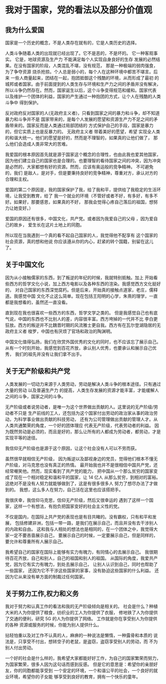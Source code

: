 # 我对于国家，党的看法以及部分价值观

## 我为什么爱国

国家是一个历史的概念，不是人类存在就有的，它是人类历史的选择。

人类斗争随着人类的出现就已经出现了。它不是恶的，不是坏的。
它一种客观事实。
它是，地球资源及生产力 不能满足每个人实现自身良好的生存
发展的必然结果。在没有国家的阶段，人类混乱不堪，没有规范，
那是一种极端的弱肉强食，为了争夺资源
烧杀抢掠。个人总是弱小的，每个人在这种环境中都苦不堪言。后来
一些人商量起来，团结在一起，抱团抵御这个残酷的环境，从而形成了最初
的城邦或者国家。由于前面提到的人类生存与环境和生产力之间的矛盾并没有解决，
所以斗争仍然存在。然而，国家诞生以后，这个斗争变得规范和缓和。国家代表
以及维护一个团体的利益，国家的产生通过一种抱团的方式，让个人在残酷的人类斗争中
得到保护。

反对政府反对国家的人(无政府主义者)，只看到国家之间的暴力和斗争，却不知道暴力和斗争并不是
国家带来的，是每个人发展的愿望和资源生产力不足之间的矛盾带来的。国家反而是人类通过局部团结的
方式保护自己的手段，国家是暴力的，但它实质上也是反暴力的。
无政府主义者
带着美好的愿望，希望
实现全人类的和谐大统一。他们的愿望是好的，然而是不理智的，如果真的让他们做了，
那么他们会造成人类非常大的苦难。

我爱国的根本原因首先就是源于国家这个概念的合理性，也由此我也爱其他国家，
因为他们建立自己的国家也是合理的。也要理智的看待国家之间的冲突，因为冲突
是必然的，大家都想有好的资源。然而，应该有奥运般的竞争精神。
不可避免的，我们
是敌人，是对手，但是要秉持良好的竞争精神，尊重对方，承认对方的合理和主权。

爱国的第二个原因是，我的国家保护了我，给了我和平，提供给了我稳定的生活环境，让我受到教育，给了
我一个就业的环境（不管好或者不好，有多好，有多不好。如果好，那要感恩，如果真的不好，
那我会觉得心疼自己落后的祖国，想努力让她变好。）

爱国的原因还有很多，中国文化，共产党。或者因为我爱自己的父母 ，因为爱自己的故乡，
爱生长在这片土地上的同胞。

所以现在当我遇到一个真的看不起自己国家的人，我觉得他不配享有
这个国家的社会资源，真的想和他说
你应该遵从你的内心，赶紧的转个国籍，别留在这儿了。

## 关于中国文化

因为从小接触儒家的东西，到了叛逆的年纪的时候，我就特别抵触。加上
开始看些西方的哲学文化小说，加上西方电影以及各种东西的渲染。我感觉西方文化挺好的，
对自己国家的东西深觉腐朽。但是后来，开始真的接触点道家，老庄，儒释道。我感觉中国
文化不止这么简单。现在包括王阳明的心学，朱熹的理学，一直都是我想看的，虽然还一直没看。

直到现在我也很喜欢一些西方的东西，哲学文学之类的。
但是我感觉自己也有底气说，中国的东西也不比别人的差，内容很丰富。西方垮掉的一代并不比
李白更狂放。西方的叛逆并不比魏晋时期的风流雅士更自我。西方有在瓦尔登湖隐居的无政府主义者
梭罗，中国也有厌烦了官场和政治的陶渊明。

中国文化值得弘扬，我们在欣赏外国优秀的文化的同时，也不应该忘了展示自己。
从有一个时刻开始，我感觉到百花齐放，承认别人优秀，也要承认和展示自己优秀，
我们的祖先并没有让我们拿不出手。

## 关于无产阶级和共产党

人类发展的一切动力来源于人类劳动，劳动是解决人类斗争的根本途径。只有通过大量的劳动
以及普遍生产力
的提高，人类生存发展的资源才能丰富，才能缓解人之间的斗争，国家之间的斗争。

无产阶级或者说劳动者，是唯一为这个世界做出贡献的人。这里说的无产阶级/劳动者不只是
生产前线的工人，还包括为这个国家付出劳动的政治家从事的政治劳动，为科学事业做出贡献的科技劳动，
还有为公司管理做出贡献的管理人才。从人类共通繁荣的角度，一个好的团体理应
代表无产阶级，代表劳动者的利益。
因为既然劳动是必须的，而且是好的，那么让所有的人都成为劳动者，都劳动，才是实现平等的途径。

我信仰无产阶级也是源于这个原因，让这个社会没有人可以不劳而获。

虽然很早就相信无产阶级，
因为叛逆以及鄙视身边的党员，觉得他们根本不懂无产阶级，对马克思也没有真正的热情。
最开始我也并不是很相信中国共产党，还经常嘲笑他。然而，现实看到了共产党的能力，
把中国从一个那么贫穷的国家变成了现在一个相对稳定和谐和平的国家，让 14 亿人
从那么贫穷，到相对的富裕。这绝对不是没有人努力就能够做到了，这是有很多很多人
努力了想尽办法了才做到的。
我想，这么多人在努力，自己活在这里也应该搭把手。

我很庆幸，我信仰马克思，信仰无产阶级，然后又很幸运的
遇到了这样一个国家，这样一个有想法，有抱负把国家变好的社会主义性的党。

不仅是国内，在国际上共产党的表现也是有目共睹的。没有霸权，只有和平和发展，
包括修建非洲，包括一带一路，是我们在展示自己，而且并没有去干涉别人的内政和自由。
这和我与人相处的想法也是相同的，在一个团体之中，我觉得大家一定不要吝啬展示自己，
要展示自己的时候，一定要展示自己，但是同样的，要允许和尊重所有人展示自己。

我希望自己的国家在国际上能够有实力有魄力，有同情心的去展示自己。
我很期待百花齐放，自己和别人，自己的祖国和别人的祖国。
从国际的角度，我爱共产党，因为它有实力有魄力，到处去展示自己，
让别人认识到自己，同时也帮助了一些国家，
还因为它不干涉这些国家的家事，没有胁迫这些国家的什么利益。
还因为它从来没有单方面的制裁过任何国家。

## 关于努力工作,权力和义务

我对于努力和认真工作的看法和我的无产阶级倾向是相关的。
社会是什么？种植大米的人为你提供了粮食，纺织业的工人为你提供了衣服，
修地铁了人为你提供了交通的便利，研究 5G 的人为你提供了网络。
工作就是你在享受别人为你提供的各种
资源或服务的时候，你能为别人提供什么。

拈轻怕重以及对工作不认真的人，麻痹的一种说法是懒惰，一种露骨和本质的
说法是，只享受不付出，想转空子的老鼠，是盗窃，盗窃享受别人的劳动，而
不为别人付出劳动。

一个好的社会是什么样的，我希望大家都能好好工作，为自己的国家繁荣而努力，
为国家繁荣，很多人因为这句话而感到反感。
但是它的意思是：希望你的亲朋好友，你的同胞都能享受到
一个安定的环境，一个和谐公平的社会，一个良好的就业环境，希望你的子女能
够享受到良好的教育，拥有一个快乐的童年。

